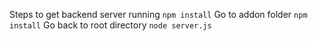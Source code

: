 Steps to get backend server running
```npm install```
Go to addon folder
```npm install```
Go back to root directory
```node server.js```

